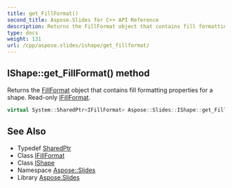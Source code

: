 ```yaml
---
title: get_FillFormat()
second_title: Aspose.Slides for C++ API Reference
description: Returns the FillFormat object that contains fill formatting properties for a shape. Read-only IFillFormat.
type: docs
weight: 131
url: /cpp/aspose.slides/ishape/get_fillformat/
---
```

## IShape::get_FillFormat() method


Returns the [FillFormat](../../fillformat/) object that contains fill formatting properties for a shape. Read-only [IFillFormat](../../ifillformat/).

```cpp
virtual System::SharedPtr<IFillFormat> Aspose::Slides::IShape::get_FillFormat()=0
```

## See Also

* Typedef [SharedPtr](../../system/sharedptr/)
* Class [IFillFormat](../ifillformat/)
* Class [IShape](./)
* Namespace [Aspose::Slides](../)
* Library [Aspose.Slides](../../)